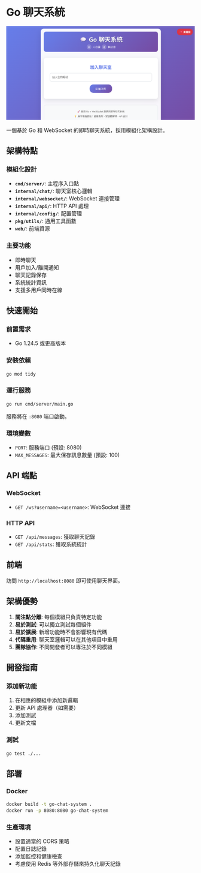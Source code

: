 # Go 聊天系統
![線上即時聊天系統](./assets/images/線上即時聊天系統.png)

一個基於 Go 和 WebSocket 的即時聊天系統，採用模組化架構設計。

## 架構特點

### 模組化設計
- **`cmd/server/`**: 主程序入口點
- **`internal/chat/`**: 聊天室核心邏輯
- **`internal/websocket/`**: WebSocket 連接管理
- **`internal/api/`**: HTTP API 處理
- **`internal/config/`**: 配置管理
- **`pkg/utils/`**: 通用工具函數
- **`web/`**: 前端資源

### 主要功能
- 即時聊天
- 用戶加入/離開通知
- 聊天記錄保存
- 系統統計資訊
- 支援多用戶同時在線

## 快速開始

### 前置需求
- Go 1.24.5 或更高版本

### 安裝依賴
```bash
go mod tidy
```

### 運行服務
```bash
go run cmd/server/main.go
```

服務將在 `:8080` 端口啟動。

### 環境變數
- `PORT`: 服務端口 (預設: 8080)
- `MAX_MESSAGES`: 最大保存訊息數量 (預設: 100)

## API 端點

### WebSocket
- `GET /ws?username=<username>`: WebSocket 連接

### HTTP API
- `GET /api/messages`: 獲取聊天記錄
- `GET /api/stats`: 獲取系統統計

## 前端

訪問 `http://localhost:8080` 即可使用聊天界面。

## 架構優勢

1. **關注點分離**: 每個模組只負責特定功能
2. **易於測試**: 可以獨立測試每個組件
3. **易於擴展**: 新增功能時不會影響現有代碼
4. **代碼重用**: 聊天室邏輯可以在其他項目中重用
5. **團隊協作**: 不同開發者可以專注於不同模組

## 開發指南

### 添加新功能
1. 在相應的模組中添加新邏輯
2. 更新 API 處理器（如需要）
3. 添加測試
4. 更新文檔

### 測試
```bash
go test ./...
```

## 部署

### Docker
```bash
docker build -t go-chat-system .
docker run -p 8080:8080 go-chat-system
```

### 生產環境
- 設置適當的 CORS 策略
- 配置日誌記錄
- 添加監控和健康檢查
- 考慮使用 Redis 等外部存儲來持久化聊天記錄
